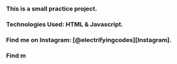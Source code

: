 ### This is a small practice project.

### Technologies Used: HTML & Javascript.

### Find me on Instagram: [@electrifyingcodes][Instagram].
### Find m

[Instgram]: https://www.instagram.com/electrifying_codes
[discord]: https://discord.com/in